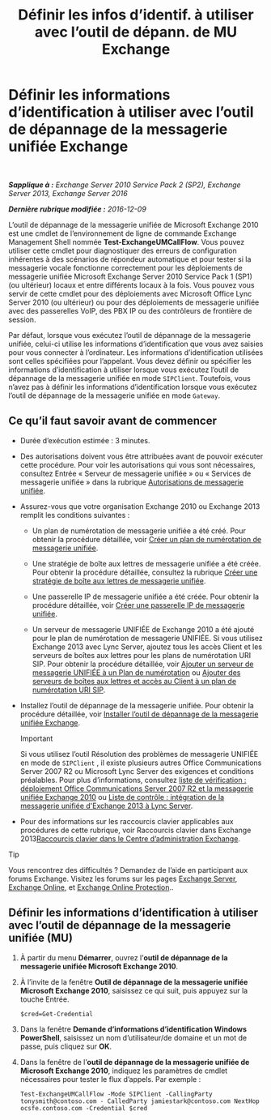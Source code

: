 ﻿---
title: 'Définir les infos d’identif. à utiliser avec l’outil de dépann. de MU Exchange'
TOCTitle: Définir les informations d’identification à utiliser avec l’outil de dépannage de la messagerie unifiée Exchange
ms:assetid: 542b7718-9345-40cc-bcb2-e307e70a1fa2
ms:mtpsurl: https://technet.microsoft.com/fr-fr/library/Ff630916(v=EXCHG.150)
ms:contentKeyID: 56269366
ms.date: 05/23/2018
mtps_version: v=EXCHG.150
ms.translationtype: MT
---

# Définir les informations d’identification à utiliser avec l’outil de dépannage de la messagerie unifiée Exchange

 

_**Sapplique à :** Exchange Server 2010 Service Pack 2 (SP2), Exchange Server 2013, Exchange Server 2016_

_**Dernière rubrique modifiée :** 2016-12-09_

L’outil de dépannage de la messagerie unifiée de Microsoft Exchange 2010 est une cmdlet de l’environnement de ligne de commande Exchange Management Shell nommée **Test-ExchangeUMCallFlow**. Vous pouvez utiliser cette cmdlet pour diagnostiquer des erreurs de configuration inhérentes à des scénarios de répondeur automatique et pour tester si la messagerie vocale fonctionne correctement pour les déploiements de messagerie unifiée Microsoft Exchange Server 2010 Service Pack 1 (SP1) (ou ultérieur) locaux et entre différents locaux à la fois. Vous pouvez vous servir de cette cmdlet pour des déploiements avec Microsoft Office Lync Server 2010 (ou ultérieur) ou pour des déploiements de messagerie unifiée avec des passerelles VoIP, des PBX IP ou des contrôleurs de frontière de session.

Par défaut, lorsque vous exécutez l’outil de dépannage de la messagerie unifiée, celui-ci utilise les informations d’identification que vous avez saisies pour vous connecter à l’ordinateur. Les informations d’identification utilisées sont celles spécifiées pour l’appelant. Vous devez définir ou spécifier les informations d’identification à utiliser lorsque vous exécutez l’outil de dépannage de la messagerie unifiée en mode `SIPClient`. Toutefois, vous n’avez pas à définir les informations d’identification lorsque vous exécutez l’outil de dépannage de la messagerie unifiée en mode `Gateway`.

## Ce qu’il faut savoir avant de commencer

  - Durée d’exécution estimée : 3 minutes.

  - Des autorisations doivent vous être attribuées avant de pouvoir exécuter cette procédure. Pour voir les autorisations qui vous sont nécessaires, consultez Entrée « Serveur de messagerie unifiée » ou « Services de messagerie unifiée » dans la rubrique [Autorisations de messagerie unifiée](unified-messaging-permissions-exchange-2013-help.md).

  - Assurez-vous que votre organisation Exchange 2010 ou Exchange 2013 remplit les conditions suivantes :
    
      - Un plan de numérotation de messagerie unifiée a été créé. Pour obtenir la procédure détaillée, voir [Créer un plan de numérotation de messagerie unifiée](create-a-um-dial-plan-exchange-2013-help.md).
    
      - Une stratégie de boîte aux lettres de messagerie unifiée a été créée. Pour obtenir la procédure détaillée, consultez la rubrique [Créer une stratégie de boîte aux lettres de messagerie unifiée](create-a-um-mailbox-policy-exchange-2013-help.md).
    
      - Une passerelle IP de messagerie unifiée a été créée. Pour obtenir la procédure détaillée, voir [Créer une passerelle IP de messagerie unifiée](create-a-um-ip-gateway-exchange-2013-help.md).
    
      - Un serveur de messagerie UNIFIÉE de Exchange 2010 a été ajouté pour le plan de numérotation de messagerie UNIFIÉE. Si vous utilisez Exchange 2013 avec Lync Server, ajoutez tous les accès Client et les serveurs de boîtes aux lettres pour les plans de numérotation URI SIP. Pour obtenir la procédure détaillée, voir [Ajouter un serveur de messagerie UNIFIÉE à un Plan de numérotation](https://go.microsoft.com/fwlink/p/?linkid=313051) ou [Ajouter des serveurs de boîtes aux lettres et accès au Client à un plan de numérotation URI SIP](add-mailbox-and-client-access-servers-to-a-sip-uri-dial-plan-exchange-2013-help.md).

  - Installez l’outil de dépannage de la messagerie unifiée. Pour obtenir la procédure détaillée, voir [Installer l’outil de dépannage de la messagerie unifiée Exchange](install-the-exchange-um-troubleshooting-tool-exchange-2013-help.md).
    
    > [!IMPORTANT]
    > Si vous utilisez l’outil Résolution des problèmes de messagerie UNIFIÉE en mode de <code>SIPClient</code> , il existe plusieurs autres Office Communications Server 2007 R2 ou Microsoft Lync Server des exigences et conditions préalables. Pour plus d’informations, consultez <a href="https://go.microsoft.com/fwlink/p/?linkid=311961">liste de vérification : déploiement Office Communications Server 2007 R2 et la messagerie unifiée Exchange 2010</a> ou <a href="checklist-integrate-exchange-2013-um-with-lync-server-exchange-2013-help.md">Liste de contrôle : intégration de la messagerie unifiée d'Exchange 2013 à Lync Server</a>.


  - Pour des informations sur les raccourcis clavier applicables aux procédures de cette rubrique, voir Raccourcis clavier dans Exchange 2013[Raccourcis clavier dans le Centre d’administration Exchange](keyboard-shortcuts-in-the-exchange-admin-center-exchange-online-protection-help.md).

> [!TIP]
> Vous rencontrez des difficultés ? Demandez de l’aide en participant aux forums Exchange. Visitez les forums sur les pages <a href="https://go.microsoft.com/fwlink/p/?linkid=60612">Exchange Server</a>, <a href="https://go.microsoft.com/fwlink/p/?linkid=267542">Exchange Online</a>, et <a href="https://go.microsoft.com/fwlink/p/?linkid=285351">Exchange Online Protection</a>..


## Définir les informations d’identification à utiliser avec l’outil de dépannage de la messagerie unifiée (MU)

1.  À partir du menu **Démarrer**, ouvrez l’**outil de dépannage de la messagerie unifiée Microsoft Exchange 2010**.

2.  À l’invite de la fenêtre **Outil de dépannage de la messagerie unifiée Microsoft Exchange 2010**, saisissez ce qui suit, puis appuyez sur la touche Entrée.
    
        $cred=Get-Credential

3.  Dans la fenêtre **Demande d’informations d’identification Windows PowerShell**, saisissez un nom d’utilisateur/de domaine et un mot de passe, puis cliquez sur **OK**.

4.  Dans la fenêtre de l’**outil de dépannage de la messagerie unifiée de Microsoft Exchange 2010**, indiquez les paramètres de cmdlet nécessaires pour tester le flux d’appels. Par exemple :
    
        Test-ExchangeUMCallFlow -Mode SIPClient -CallingParty tonysmith@contoso.com - CalledParty jamiestark@contoso.com NextHop ocsfe.contoso.com -Credential $cred

